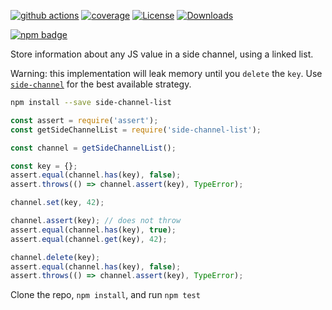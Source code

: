 
[![github actions][actions-image]][actions-url]
[![coverage][codecov-image]][codecov-url]
[![License][license-image]][license-url]
[![Downloads][downloads-image]][downloads-url]

[![npm badge][npm-badge-png]][package-url]

Store information about any JS value in a side channel, using a linked list.

Warning: this implementation will leak memory until you `delete` the `key`.
Use [`side-channel`](https://npmjs.com/side-channel) for the best available strategy.


```sh
npm install --save side-channel-list
```


```js
const assert = require('assert');
const getSideChannelList = require('side-channel-list');

const channel = getSideChannelList();

const key = {};
assert.equal(channel.has(key), false);
assert.throws(() => channel.assert(key), TypeError);

channel.set(key, 42);

channel.assert(key); // does not throw
assert.equal(channel.has(key), true);
assert.equal(channel.get(key), 42);

channel.delete(key);
assert.equal(channel.has(key), false);
assert.throws(() => channel.assert(key), TypeError);
```


Clone the repo, `npm install`, and run `npm test`

[package-url]: https://npmjs.org/package/side-channel-list
[npm-version-svg]: https://versionbadg.es/ljharb/side-channel-list.svg
[deps-svg]: https://david-dm.org/ljharb/side-channel-list.svg
[deps-url]: https://david-dm.org/ljharb/side-channel-list
[dev-deps-svg]: https://david-dm.org/ljharb/side-channel-list/dev-status.svg
[dev-deps-url]: https://david-dm.org/ljharb/side-channel-list#info=devDependencies
[npm-badge-png]: https://nodei.co/npm/side-channel-list.png?downloads=true&stars=true
[license-image]: https://img.shields.io/npm/l/side-channel-list.svg
[license-url]: LICENSE
[downloads-image]: https://img.shields.io/npm/dm/side-channel-list.svg
[downloads-url]: https://npm-stat.com/charts.html?package=side-channel-list
[codecov-image]: https://codecov.io/gh/ljharb/side-channel-list/branch/main/graphs/badge.svg
[codecov-url]: https://app.codecov.io/gh/ljharb/side-channel-list/
[actions-image]: https://img.shields.io/endpoint?url=https://github-actions-badge-u3jn4tfpocch.runkit.sh/ljharb/side-channel-list
[actions-url]: https://github.com/ljharb/side-channel-list/actions
